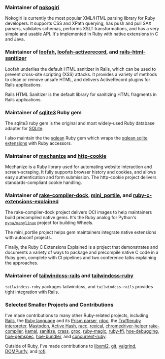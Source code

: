### Maintainer of [nokogiri](http://nokogiri.org)

Nokogiri is currently the most popular XML/HTML parsing library for Ruby developers. It supports CSS
and XPath querying, has push and pull SAX parsers, validates schemas, performs XSLT transformations,
and has a very simple and usable API. It's implemented in Ruby with native extensions in C and Java.

### Maintainer of [loofah](https://rubygems.org/gems/loofah), [loofah-activerecord](https://rubygems.org/gems/loofah-activerecord), and [rails-html-sanitizer](https://github.com/rails/rails-html-sanitizer) 

Loofah underlies the default HTML sanitizer in Rails, which can be used to prevent cross-site
scripting (XSS) attacks. It provides a variety of methods to clean or remove unsafe HTML, and
delivers ActiveRecord plugins for Rails applications.

Rails HTML Sanitizer is the default library for sanitizing HTML fragments in Rails applications.

### Maintainer of [sqlite3](https://rubygems.org/gems/mechanize) Ruby gem

The sqlite3 ruby gem is the original and most widely-used Ruby database adapter for [SQLite](https://www.sqlite.org/).

I also maintain the the [sqlean](https://github.com/flavorjones/sqlean-ruby) Ruby gem which wraps the [sqlean sqlite extensions](https://github.com/nalgeon/sqlean) with Ruby accessors.

### Maintainer of [mechanize](https://rubygems.org/gems/mechanize) and [http-cookie](https://github.com/sparklemotion/http-cookie)

Mechanize is a Ruby library used for automating website interaction and screen-scraping. It fully
supports browser history and cookies, and allows easy authentication and form submission. The
http-cookie project delivers standards-compliant cookie handling.

### Maintainer of [rake-compiler-dock](https://github.com/rake-compiler/rake-compiler-dock), [mini_portile](https://github.com/flavorjones/mini_portile), and [ruby-c-extensions-explained](https://github.com/flavorjones/ruby-c-extensions-explained)

The rake-compiler-dock project delivers OCI images to help maintainers build precompiled native
gems. It's the Ruby analog for Python's [`pypa/manylinux`](https://github.com/pypa/manylinux)
project for building Wheels.

The mini_portile project helps gem maintainers integrate native extensions with autoconf projects.

Finally, the Ruby C Extensions Explained is a project that demonstrates and documents a variety of
ways to package and precompile native C code in a Ruby gem, complete with CI pipelines and two
conference talks explaining the approaches.


### Maintainer of [tailwindcss-rails](https://github.com/rails/tailwindcss-rails) and [tailwindcss-ruby](https://github.com/flavorjones/tailwindcss-ruby)

`tailwindcss-ruby` packages tailwindcss, and `tailwindcss-rails` provides tight integration with Rails.


### Selected Smaller Projects and Contributions

I've made contributions to many other Ruby-related projects, including
[Rails](https://github.com/rails/rails/commits?author=flavorjones),
the [Ruby language](https://github.com/ruby/ruby/commits?author=flavorjones)
and its [Prism parser](https://github.com/ruby/prism/commits?author=flavorjones),
[rdoc](https://github.com/ruby/rdoc/commits?author=flavorjones),
the [Truffleruby interpreter](https://github.com/oracle/truffleruby/commits?author=flavorjones),
[Mastodon](https://github.com/mastodon/mastodon/commits?author=flavorjones),
[Active Hash](https://github.com/active-hash/active_hash/commits?author=flavorjones),
[racc](https://github.com/ruby/racc/commits?author=flavorjones),
[rexical](https://github.com/sparklemotion/rexical/commits?author=flavorjones),
[chromedriver-helper](https://github.com/flavorjones/chromedriver-helper/commits?author=flavorjones)
[rake-compiler](https://github.com/rake-compiler/rake-compiler/commits?author=flavorjones),
[kamal](https://github.com/basecamp/kamal/commits?author=flavorjones),
[sanitize](https://github.com/rgrove/sanitize/commits?author=flavorjones),
[crass](https://github.com/rgrove/crass/commits?author=flavorjones),
[grpc](https://github.com/grpc/grpc/commits?author=flavorjones),
[ruby-magic](https://github.com/kwilczynski/ruby-magic/commits?author=flavorjones),
[ruby-ffi](https://github.com/ffi/ffi/commits?author=flavorjones),
[hoe-debugging](https://github.com/jbarnette/hoe-debugging/commits?author=flavorjones),
[hoe-gemspec](https://github.com/flavorjones/hoe-gemspec/commits?author=flavorjones),
[hoe-bundler](https://github.com/flavorjones/hoe-bundler/commits?author=flavorjones),
and [concurrent-ruby](https://github.com/ruby-concurrency/concurrent-ruby/commit/dd2d8cf6fc5c85c904d2892de4d89eed311b995a).

Outside of Ruby, I've made contributions to
[libxml2](https://github.com/gnome/libxml2/commits?author=flavorjones),
[git](https://github.com/git/git/commits?author=flavorjones),
[valgrind](https://sourceware.org/git/?p=valgrind.git&a=search&h=HEAD&st=commit&s=dalessio),
[DOMPurify](https://github.com/cure53/DOMPurify/commits?author=flavorjones),
and [rofi](https://github.com/davatorium/rofi/commits?author=flavorjones).
